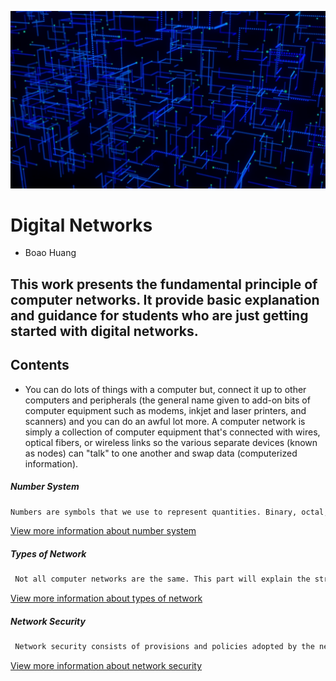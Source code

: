 ![Error](/IT2600_FinalProject/Network.png)

# **Digital Networks**
  - Boao Huang

**This work presents the fundamental principle of computer networks.** 
**It provide basic explanation and guidance for students who are just getting started with digital networks.**
---

## Contents

 - You can do lots of things with a computer but, connect it up to other computers and peripherals (the general name given to add-on bits of computer equipment such as modems, inkjet and laser printers, and scanners) and you can do an awful lot more. A computer network is simply a collection of computer equipment that's connected with wires, optical fibers, or wireless links so the various separate devices (known as nodes) can "talk" to one another and swap data (computerized information).
 
 ##### *Number System*
 ```sh
 Numbers are symbols that we use to represent quantities. Binary, octal, decimal and hexadecimal are four number systems used frequently in computing and networking. A numeral system (or system of numeration) is a writing system for expressing numbers; that is, a mathematical notation for representing numbers of a given set, using digits or other symbols in a consistent manner. The same sequence of symbols may represent different numbers in different numeral systems. 
```
[View more information about number system](NumberSystem.md)

 ##### *Types of Network*                                                                           
```sh
 Not all computer networks are the same. This part will explain the structures and functions of some computer networks. Different types of private networks are distinguished based on their sizes (in terms of the number of machines), their data transfer speeds, and their reach. 
```
[View more information about types of network](TypesOfNetwork.md)

 ##### *Network Security*                                                                           
```sh
 Network security consists of provisions and policies adopted by the network administrator to prevent and monitor unauthorized access, misuse, modification, or denial of the computer network and its network-accessible resources.[37] Network security is the authorization of access to data in a network, which is controlled by the network administrator. Users are assigned an ID and password that allows them access to information and programs within their authority. Network security is used on a variety of computer networks, both public and private, to secure daily transactions and communications among businesses, government agencies and individuals.
```
[View more information about network security](NetworkSecurity.md)
